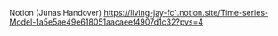 Notion (Junas Handover)
https://living-jay-fc1.notion.site/Time-series-Model-1a5e5ae49e618051aacaeef4907d1c32?pvs=4
